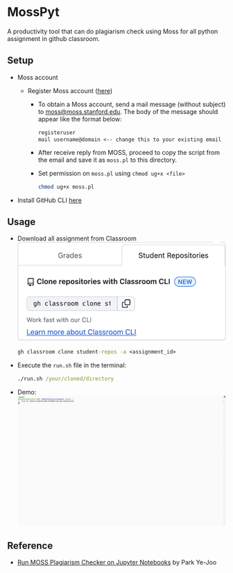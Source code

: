 # MossPyt

A productivity tool that can do plagiarism check using Moss for all python assignment in github classroom.

## Setup

- Moss account

  - Register Moss account ([here](https://theory.stanford.edu/~aiken/moss/))

    - To obtain a Moss account, send a mail message (without subject) to <moss@moss.stanford.edu>. The body of the message should appear like the format below:

      ```text
      registeruser
      mail username@domain <-- change this to your existing email
      ```

    - After receive reply from MOSS, proceed to copy the script from the email and save it as `moss.pl` to this directory.
    - Set permission on `moss.pl` using `chmod ug+x <file>`

      ```bash
      chmod ug+x moss.pl
      ```

- Install GitHub CLI [here](https://github.com/cli/cli#installation)

## Usage

- Download all assignment from Classroom
  ![alt text](image.png)

  ```cmd
  gh classroom clone student-repos -a <assignment_id>
  ```

- Execute the `run.sh` file in the terminal:

  ```cmd
  ./run.sh /your/cloned/directory
  ```

- Demo:
![alt text](demo.gif)

## Reference

- [Run MOSS Plagiarism Checker on Jupyter Notebooks](https://park.is/blog_posts/20230420_running_moss_plagiarism_checker)
  by Park Ye-Joo
